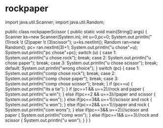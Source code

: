 # rockpaper
import java.util.Scanner;
import java.util.Random;

public class rockpaperScissor
{
    public static void main(String[] args)
    {
    Scanner ks=new Scanner(System.in);
    int u=0,pc=0;
        System.out.println("(1)rock \t (2)paper \t (3)scissor");
        u=ks.nextInt();
        Random ran=new Random();
        pc= ran.nextInt(3)+1;
        System.out.println("u chose"+u);
        System.out.println("pc chose"+pc);
        switch (u)
        {
            case 1:
                System.out.println("u chose rock");
            break;
            case 2:
                System.out.println("u chose paper");
            break;
            case 3:
                System.out.println("u chose scissor");
            break;
            default:
                System.out.println("wrong choice");
        }
        switch (pc)
        {
            case 1:
                System.out.println("comp chose rock");
                break;
            case 2:
                System.out.println("comp chose paper");
                break;
            case 3:
                System.out.println("comp chose scissor");
                break;
        }
        if (pc==u)
            {
                System.out.println("its a tie");
            }
        if (pc==1 && u==2)//rock and paper
            {
                System.out.println("u win");
            }
        else if(pc==2 && u==3)//paper and scissor
            {
                System.out.println("u won");
            }
        else if(pc==3&& u==1)//scissor and rock
            {
                System.out.println("u won");
            }
        else if(pc==2&& u==1)//paper and rock
        {
            System.out.println("com wons");
        }
        else if(pc==3&& u==2)//scissor and paper
        {
            System.out.println("comp won");
        }
        else if(pc==1&& u==3)//rock and scissor
        {
            System.out.println("u won");
        }
    }
}
